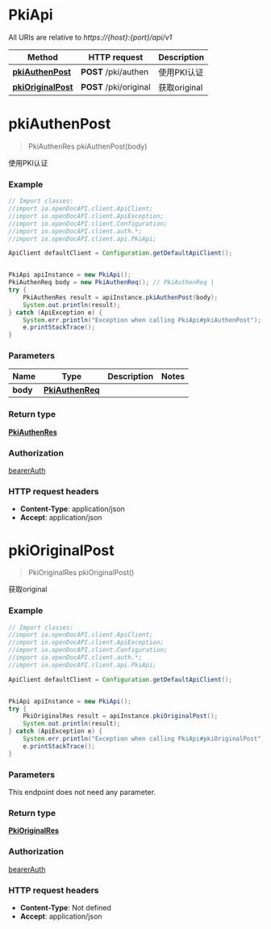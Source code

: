# PkiApi

All URIs are relative to *https://{host}:{port}/api/v1*

Method | HTTP request | Description
------------- | ------------- | -------------
[**pkiAuthenPost**](PkiApi.md#pkiAuthenPost) | **POST** /pki/authen | 使用PKI认证
[**pkiOriginalPost**](PkiApi.md#pkiOriginalPost) | **POST** /pki/original | 获取original

<a name="pkiAuthenPost"></a>
# **pkiAuthenPost**
> PkiAuthenRes pkiAuthenPost(body)

使用PKI认证

### Example
```java
// Import classes:
//import io.openDocAPI.client.ApiClient;
//import io.openDocAPI.client.ApiException;
//import io.openDocAPI.client.Configuration;
//import io.openDocAPI.client.auth.*;
//import io.openDocAPI.client.api.PkiApi;

ApiClient defaultClient = Configuration.getDefaultApiClient();


PkiApi apiInstance = new PkiApi();
PkiAuthenReq body = new PkiAuthenReq(); // PkiAuthenReq | 
try {
    PkiAuthenRes result = apiInstance.pkiAuthenPost(body);
    System.out.println(result);
} catch (ApiException e) {
    System.err.println("Exception when calling PkiApi#pkiAuthenPost");
    e.printStackTrace();
}
```

### Parameters

Name | Type | Description  | Notes
------------- | ------------- | ------------- | -------------
 **body** | [**PkiAuthenReq**](PkiAuthenReq.md)|  |

### Return type

[**PkiAuthenRes**](PkiAuthenRes.md)

### Authorization

[bearerAuth](../README.md#bearerAuth)

### HTTP request headers

 - **Content-Type**: application/json
 - **Accept**: application/json

<a name="pkiOriginalPost"></a>
# **pkiOriginalPost**
> PkiOriginalRes pkiOriginalPost()

获取original

### Example
```java
// Import classes:
//import io.openDocAPI.client.ApiClient;
//import io.openDocAPI.client.ApiException;
//import io.openDocAPI.client.Configuration;
//import io.openDocAPI.client.auth.*;
//import io.openDocAPI.client.api.PkiApi;

ApiClient defaultClient = Configuration.getDefaultApiClient();


PkiApi apiInstance = new PkiApi();
try {
    PkiOriginalRes result = apiInstance.pkiOriginalPost();
    System.out.println(result);
} catch (ApiException e) {
    System.err.println("Exception when calling PkiApi#pkiOriginalPost");
    e.printStackTrace();
}
```

### Parameters
This endpoint does not need any parameter.

### Return type

[**PkiOriginalRes**](PkiOriginalRes.md)

### Authorization

[bearerAuth](../README.md#bearerAuth)

### HTTP request headers

 - **Content-Type**: Not defined
 - **Accept**: application/json

